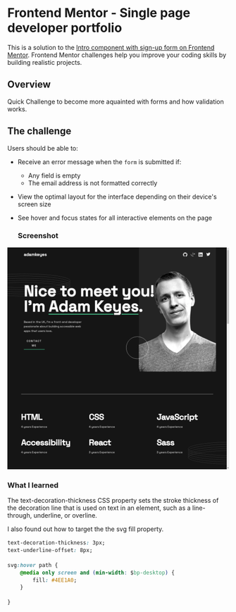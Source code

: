 # Frontend Mentor - Single page developer portfolio

This is a solution to the [Intro component with sign-up form on Frontend Mentor](https://www.frontendmentor.io/challenges/intro-component-with-signup-form-5cf91bd49edda32581d28fd1). Frontend Mentor challenges help you improve your coding skills by building realistic projects. 

## Overview
Quick Challenge to become more aquainted with forms and how validation works.

## The challenge

Users should be able to:

- Receive an error message when the `form` is submitted if:
  - Any field is empty
  - The email address is not formatted correctly
- View the optimal layout for the interface depending on their device's screen size
- See hover and focus states for all interactive elements on the page



  ### Screenshot

![](./screenshot.png)


### What I learned

The text-decoration-thickness CSS property sets the stroke thickness of the decoration line that is used on text in an element, such as a line-through, underline, or overline.

I also found out how to target the the svg fill property.

```css
text-decoration-thickness: 3px;
text-underline-offset: 8px;

svg:hover path {
    @media only screen and (min-width: $bp-desktop) {
        fill: #4EE1A0;     
    }
      
}
```
